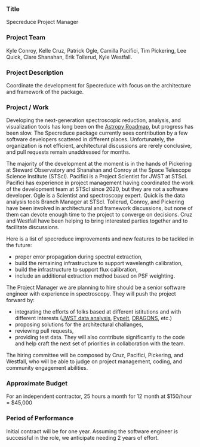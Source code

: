 ### Title

Specreduce Project Manager

### Project Team

Kyle Conroy, Kelle Cruz, Patrick Ogle, Camilla Pacifici, Tim Pickering,
Lee Quick, Clare Shanahan, Erik Tollerud, Kyle Westfall.

### Project Description

Coordinate the development for Specreduce with focus on the architecture 
and framework of the package. 

### Project / Work

Developing the next-generation spectroscopic reduction, analysis, and visualization tools
has long been on the [Astropy Roadmap](https://github.com/astropy/astropy-project/blob/main/roadmap/roadmap.md), 
but progress has been slow.
The Specreduce package currently sees contribution by a few software developers 
scattered in different places. 
Unfortunately, the organization is not efficient, architectural discussions are rerely
conclusive, and pull requests remain unaddressed for months.

The majority of the development at the moment is in the hands of Pickering at Steward Observatory and 
Shanahan and Conroy at the Space Telescope Science Institute (STScI). Pacifici is a Project
Scientist for JWST at STScI. Pacifici has experience in project management having coordinated the work of the 
development team at STScI since 2020, but they are not a software developer.
Ogle is a Scientist and spectroscopy expert. Quick is the data analysis tools Branch Manager at STScI.
Tollerud, Conroy, and Pickering have been involved in architectural and framework discussions, 
but none of them can devote enough time to the project to converge on decisions. 
Cruz and Westfall have been helping to bring interested parties together and to facilitate discussions.

Here is a list of specreduce improvements and new features to be tackled in the future:
- proper error propagation during spectral extraction,
- build the remaining infrastructure to support wavelength calibration,
- build the infrastructure to support flux calibration,
- include an additional extraction method based on PSF weighting.

The Project Manager we are planning to hire should be a senior software engineer with
experience in spectroscopy. They will push the project forward by:
- integrating the efforts of folks based at different istitutions and with different interests
([JWST data analysis](https://jwst-docs.stsci.edu/jwst-post-pipeline-data-analysis/jwst-data-analysis-software-packages),
[PypeIt](https://pypeit.readthedocs.io/en/release/),
[DRAGONS](https://www.gemini.edu/observing/phase-iii/reducing-data/dragons-data-reduction-software), etc.)
- proposing solutions for the architectural challanges,
- reviewing pull requests,
- providing test data.
They will also contribute significantly to the code and help craft the next set
of priorities in collaboration with the team.

The hiring committee will be composed by Cruz, Pacifici, Pickering, and Westfall, who will be able
to judge on project management, coding, and community engagement abilities.

### Approximate Budget

For an independent contractor, 25 hours a month for 12 month at $150/hour = $45,000

### Period of Performance

Initial contract will be for one year. Assuming the software engineer is successful in the role, we anticipate needing 2 years of effort.
